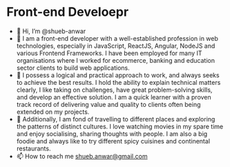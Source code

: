 # Front-end Develoepr

- 👋 Hi, I’m @shueb-anwar
- 👀 I am a front-end developer with a well-established profession in web technologies, especially  in JavaScript, ReactJS, Angular, NodeJS and various Frontend Frameworks. I have been employed for many IT organisations where I worked for ecommerce, banking and education sector clients to build web applications.
- 🌱 I possess a logical and practical approach to work, and always seeks to achieve the best results. I hold the ability to explain technical matters clearly, I like taking on challenges, have great problem-solving skills, and develop an effective solution. I am a quick learner with a proven track record of delivering value and quality to clients often being extended on my projects.
- 💞️ Additionally, I am fond of travelling to different places and exploring the patterns of distinct cultures. I love watching movies in my spare time and enjoy socialising, sharing thoughts with people. I am also a big foodie and always like to try different spicy cuisines and continental restaurants.
- 📫 How to reach me shueb.anwar@gmail.com
